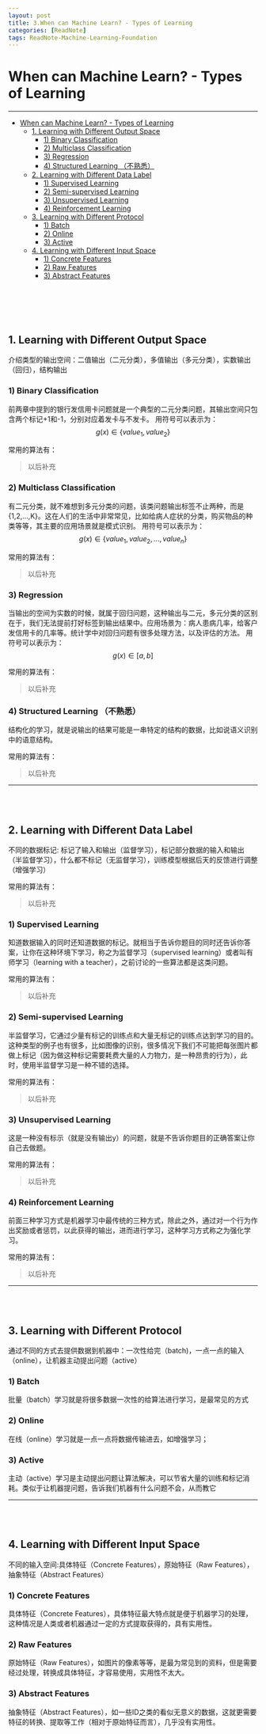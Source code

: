 ```yaml
---
layout: post
title: 3.When can Machine Learn? - Types of Learning
categories: [ReadNote]
tags: ReadNote-Machine-Learning-Foundation
---
```



# When can Machine Learn? - Types of Learning
----------------------------------
<!-- TOC depthFrom:1 depthTo:6 withLinks:1 updateOnSave:1 orderedList:0 -->

- [When can Machine Learn? - Types of Learning](#when-can-machine-learn-types-of-learning)
	- [1. Learning with Different Output Space](#1-learning-with-different-output-space)
		- [1) Binary Classification](#1-binary-classification)
		- [2) Multiclass Classification](#2-multiclass-classification)
		- [3) Regression](#3-regression)
		- [4) Structured Learning （不熟悉）](#4-structured-learning-不熟悉)
	- [2. Learning with Different Data Label](#2-learning-with-different-data-label)
		- [1) Supervised Learning](#1-supervised-learning)
		- [2) Semi-supervised Learning](#2-semi-supervised-learning)
		- [3) Unsupervised Learning](#3-unsupervised-learning)
		- [4) Reinforcement Learning](#4-reinforcement-learning)
	- [3. Learning with Different Protocol](#3-learning-with-different-protocol)
		- [1) Batch](#1-batch)
		- [2) Online](#2-online)
		- [3) Active](#3-active)
	- [4. Learning with Different Input Space](#4-learning-with-different-input-space)
		- [1) Concrete Features](#1-concrete-features)
		- [2) Raw Features](#2-raw-features)
		- [3) Abstract Features](#3-abstract-features)

<!-- /TOC -->
<br><br>
----------------------------------

## 1. Learning with Different Output Space
介绍类型的输出空间：二值输出（二元分类），多值输出（多元分类），实数输出（回归），结构输出

### 1) Binary Classification
前两章中提到的银行发信用卡问题就是一个典型的二元分类问题，其输出空间只包含两个标记+1和-1，分别对应着发卡与不发卡。
用符号可以表示为：
$$
g(x) ∈ \{value_1, value_2\}
\tag{$1$}
$$

常用的算法有：
> 以后补充

### 2) Multiclass Classification
有二元分类，就不难想到多元分类的问题，该类问题输出标签不止两种，而是{1,2,…,K}。这在人们的生活中非常常见，比如给病人症状的分类，购买物品的种类等等，其主要的应用场景就是模式识别。
用符号可以表示为：
$$
g(x) ∈ \{value_1, value_2, ..., value_n\}
\tag{$2$}
$$

常用的算法有：
> 以后补充

### 3) Regression
当输出的空间为实数的时候，就属于回归问题，这种输出与二元，多元分类的区别在于，我们无法提前打好标签到输出结果中。应用场景为：病人患病几率，给客户发信用卡的几率等。统计学中对回归问题有很多处理方法，以及评估的方法。
用符号可以表示为：
$$
g(x) ∈ [ a, b ]
\tag{$$}
$$

常用的算法有：
> 以后补充

### 4) Structured Learning （不熟悉）
结构化的学习，就是说输出的结果可能是一串特定的结构的数据，比如说语义识别中的语意结构。

常用的算法有：
> 以后补充



--------------------------------

<br><br>


## 2. Learning with Different Data Label
不同的数据标记: 标记了输入和输出（监督学习），标记部分数据的输入和输出（半监督学习），什么都不标记（无监督学习），训练模型根据后天的反馈进行调整（增强学习）

常用的算法有：
> 以后补充

### 1) Supervised Learning
知道数据输入的同时还知道数据的标记。就相当于告诉你题目的同时还告诉你答案，让你在这种环境下学习，称之为监督学习（supervised learning）或者叫有师学习（learning with a teacher），之前讨论的一些算法都是这类问题。

常用的算法有：
> 以后补充

### 2) Semi-supervised Learning
半监督学习，它通过少量有标记的训练点和大量无标记的训练点达到学习的目的。这种类型的例子也有很多，比如图像的识别，很多情况下我们不可能把每张图片都做上标记（因为做这种标记需要耗费大量的人力物力，是一种昂贵的行为），此时，使用半监督学习是一种不错的选择。

常用的算法有：
> 以后补充

### 3) Unsupervised Learning
这是一种没有标示（就是没有输出y）的问题，就是不告诉你题目的正确答案让你自己去做题。

常用的算法有：
> 以后补充

### 4) Reinforcement Learning
前面三种学习方式是机器学习中最传统的三种方式，除此之外，通过对一个行为作出奖励或者惩罚，以此获得的输出，进而进行学习，这种学习方式称之为强化学习。

常用的算法有：
> 以后补充



--------------------------------
<br><br>

## 3. Learning with Different Protocol
通过不同的方式去提供数据到机器中：一次性给完（batch)，一点一点的输入（online），让机器主动提出问题（active）

### 1) Batch

批量（batch）学习就是将很多数据一次性的给算法进行学习，是最常见的方式

### 2) Online

在线（online）学习就是一点一点将数据传输进去，如增强学习；

### 3) Active
主动（active）学习是主动提出问题让算法解决，可以节省大量的训练和标记消耗。类似于让机器提问题，告诉我们机器有什么问题不会，从而教它

--------------------------------
<br><br>

## 4. Learning with Different Input Space
不同的输入空间:具体特征（Concrete Features），原始特征（Raw Features），抽象特征（Abstract Features）

### 1) Concrete Features
具体特征（Concrete Features），具体特征最大特点就是便于机器学习的处理，这种情况是人类或者机器通过一定的方式提取获得的，具有实用性。

### 2) Raw Features
原始特征（Raw Features），如图片的像素等等，是最为常见到的资料，但是需要经过处理，转换成具体特征，才容易使用，实用性不太大。

### 3) Abstract Features
抽象特征（Abstract Features），如一些ID之类的看似无意义的数据，这就更需要特征的转换、提取等工作（相对于原始特征而言），几乎没有实用性。
